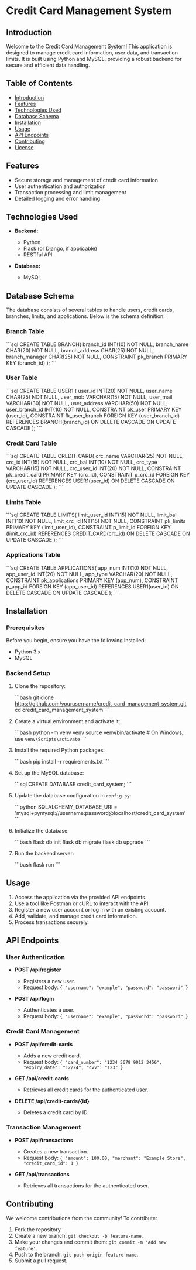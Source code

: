 # Credit Card Management System

## Introduction

Welcome to the Credit Card Management System! This application is designed to manage credit card information, user data, and transaction limits. It is built using Python and MySQL, providing a robust backend for secure and efficient data handling.

## Table of Contents

- [Introduction](#introduction)
- [Features](#features)
- [Technologies Used](#technologies-used)
- [Database Schema](#database-schema)
- [Installation](#installation)
- [Usage](#usage)
- [API Endpoints](#api-endpoints)
- [Contributing](#contributing)
- [License](#license)

## Features

- Secure storage and management of credit card information
- User authentication and authorization
- Transaction processing and limit management
- Detailed logging and error handling

## Technologies Used

- **Backend:**
  - Python
  - Flask (or Django, if applicable)
  - RESTful API

- **Database:**
  - MySQL

## Database Schema

The database consists of several tables to handle users, credit cards, branches, limits, and applications. Below is the schema definition:

### Branch Table

\```sql
CREATE TABLE BRANCH(
  branch_id INT(10) NOT NULL,
  branch_name CHAR(20) NOT NULL,
  branch_address CHAR(25) NOT NULL,
  branch_manager CHAR(25) NOT NULL,
  CONSTRAINT pk_branch PRIMARY KEY (branch_id)
);
\```

### User Table

\```sql
CREATE TABLE USER1 (
  user_id INT(20) NOT NULL,
  user_name CHAR(25) NOT NULL,
  user_mob VARCHAR(15) NOT NULL,
  user_mail VARCHAR(30) NOT NULL,
  user_address VARCHAR(50) NOT NULL,
  user_branch_id INT(10) NOT NULL,
  CONSTRAINT pk_user PRIMARY KEY (user_id),
  CONSTRAINT fk_user_branch FOREIGN KEY (user_branch_id) 
    REFERENCES BRANCH(branch_id) 
    ON DELETE CASCADE 
    ON UPDATE CASCADE
);
\```

### Credit Card Table

\```sql
CREATE TABLE CREDIT_CARD(
  crc_name VARCHAR(25) NOT NULL,
  crc_id INT(15) NOT NULL,
  crc_bal INT(10) NOT NULL,
  crc_type VARCHAR(15) NOT NULL,
  crc_user_id INT(20) NOT NULL,
  CONSTRAINT pk_credit_card PRIMARY KEY (crc_id),
  CONSTRAINT p_crc_id FOREIGN KEY (crc_user_id) 
    REFERENCES USER1(user_id) 
    ON DELETE CASCADE 
    ON UPDATE CASCADE
);
\```

### Limits Table

\```sql
CREATE TABLE LIMITS(
  limit_user_id INT(15) NOT NULL,
  limit_bal INT(10) NOT NULL,
  limit_crc_id INT(15) NOT NULL,
  CONSTRAINT pk_limits PRIMARY KEY (limit_user_id),
  CONSTRAINT p_limit_id FOREIGN KEY (limit_crc_id) 
    REFERENCES CREDIT_CARD(crc_id) 
    ON DELETE CASCADE 
    ON UPDATE CASCADE
);
\```

### Applications Table

\```sql
CREATE TABLE APPLICATIONS(
  app_num INT(10) NOT NULL,
  app_user_id INT(20) NOT NULL,
  app_type VARCHAR(20) NOT NULL,
  CONSTRAINT pk_applications PRIMARY KEY (app_num),
  CONSTRAINT p_app_id FOREIGN KEY (app_user_id)
    REFERENCES USER1(user_id) 
    ON DELETE CASCADE 
    ON UPDATE CASCADE
);
\```

## Installation

### Prerequisites

Before you begin, ensure you have the following installed:

- Python 3.x
- MySQL

### Backend Setup

1. Clone the repository:

   \```bash
   git clone https://github.com/yourusername/credit_card_management_system.git
   cd credit_card_management_system
   \```

2. Create a virtual environment and activate it:

   \```bash
   python -m venv venv
   source venv/bin/activate  # On Windows, use `venv\Scripts\activate`
   \```

3. Install the required Python packages:

   \```bash
   pip install -r requirements.txt
   \```

4. Set up the MySQL database:

   \```sql
   CREATE DATABASE credit_card_system;
   \```

5. Update the database configuration in `config.py`:

   \```python
   SQLALCHEMY_DATABASE_URI = 'mysql+pymysql://username:password@localhost/credit_card_system'
   \```

6. Initialize the database:

   \```bash
   flask db init
   flask db migrate
   flask db upgrade
   \```

7. Run the backend server:

   \```bash
   flask run
   \```

## Usage

1. Access the application via the provided API endpoints.
2. Use a tool like Postman or cURL to interact with the API.
3. Register a new user account or log in with an existing account.
4. Add, validate, and manage credit card information.
5. Process transactions securely.

## API Endpoints

### User Authentication

- **POST /api/register**
  - Registers a new user.
  - Request body: `{ "username": "example", "password": "password" }`

- **POST /api/login**
  - Authenticates a user.
  - Request body: `{ "username": "example", "password": "password" }`

### Credit Card Management

- **POST /api/credit-cards**
  - Adds a new credit card.
  - Request body: `{ "card_number": "1234 5678 9012 3456", "expiry_date": "12/24", "cvv": "123" }`

- **GET /api/credit-cards**
  - Retrieves all credit cards for the authenticated user.

- **DELETE /api/credit-cards/{id}**
  - Deletes a credit card by ID.

### Transaction Management

- **POST /api/transactions**
  - Creates a new transaction.
  - Request body: `{ "amount": 100.00, "merchant": "Example Store", "credit_card_id": 1 }`

- **GET /api/transactions**
  - Retrieves all transactions for the authenticated user.

## Contributing

We welcome contributions from the community! To contribute:

1. Fork the repository.
2. Create a new branch: `git checkout -b feature-name`.
3. Make your changes and commit them: `git commit -m 'Add new feature'`.
4. Push to the branch: `git push origin feature-name`.
5. Submit a pull request.